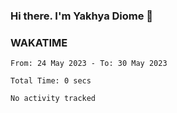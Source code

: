 ### Hi there. I'm Yakhya Diome 👋

### WAKATIME
<!--START_SECTION:waka-->

```text
From: 24 May 2023 - To: 30 May 2023

Total Time: 0 secs

No activity tracked
```

<!--END_SECTION:waka-->
